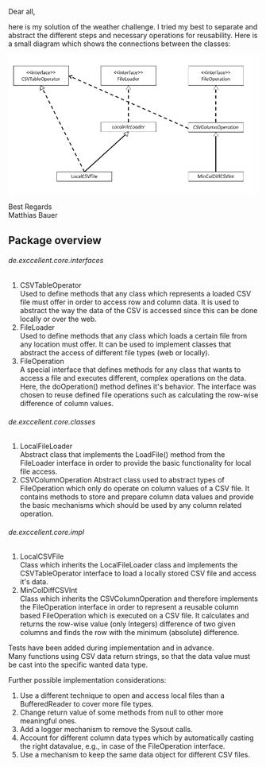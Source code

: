 Dear all,

here is my solution of the weather challenge. 
I tried my best to separate and abstract the different steps and necessary operations for reusability.
Here is a small diagram which shows the connections between the classes:  

<img src="Diagram.PNG" width="600" title="Diagram">

Best Regards  
Matthias Bauer

## Package overview
###### de.exccellent.core.interfaces
1. CSVTableOperator  
Used to define methods that any class which represents a loaded CSV file must offer in order to access row and column data.
It is used to abstract the way the data of the CSV is accessed since this can be done locally or over the web.
2. FileLoader  
Used to define methods that any class which loads a certain file from any location must offer.
It can be used to implement classes that abstract the access of different file types (web or locally).
3. FileOperation  
A special interface that defines methods for any class that wants to access a file and executes different, complex operations on the data. 
Here, the doOperation() method defines it's behavior.
The interface was chosen to reuse defined file operations such as calculating the row-wise difference of column values.

###### de.exccellent.core.classes              
1. LocalFileLoader  
Abstract class that implements the LoadFile() method from the FileLoader interface in order to provide the basic functionality for local file access. 
2. CSVColumnOperation 
Abstract class used to abstract types of FileOperation which only do operate on column values of a CSV file.
It contains methods to store and prepare column data values and provide the basic mechanisms which should be used by any column related operation.

###### de.exccellent.core.impl 
1. LocalCSVFile  
Class which inherits the LocalFileLoader class and implements the CSVTableOperator interface to load a locally stored CSV file and access it's data.
2. MinColDiffCSVInt    
Class which inherits the CSVColumnOperation and therefore implements the FileOperation interface in order to represent a reusable column based FileOperation which is executed on a CSV file. 
It calculates and returns the row-wise value (only Integers) difference of two given columns and finds the row with the minimum (absolute) difference. 

Tests have been added during implementation and in advance.  
Many functions using CSV data return strings, so that the data value must be cast into the specific wanted data type.

Further possible implementation considerations:
1. Use a different technique to open and access local files than a BufferedReader to cover more file types.
2. Change return value of some methods from null to other more meaningful ones.
3. Add a logger mechanism to remove the Sysout calls.
4. Account for different column data types which by automatically casting the right datavalue, e.g., in case of the FileOperation interface.
5. Use a mechanism to keep the same data object for different CSV files.
